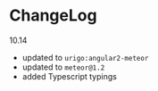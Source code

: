 # ChangeLog

10.14
- updated to `urigo:angular2-meteor`
- updated to `meteor@1.2`
- added Typescript typings
